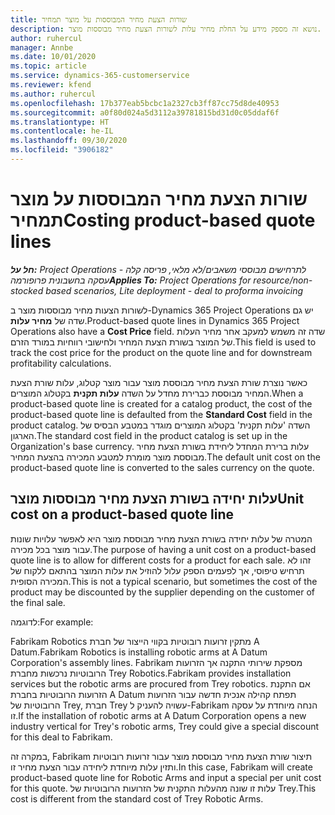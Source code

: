 ```yaml
---
title: שורות הצעת מחיר המבוססות על מוצר תמחיר
description: נושא זה מספק מידע על החלת מחיר עלות לשורות הצעת מחיר מבוססות מוצר.
author: ruhercul
manager: Annbe
ms.date: 10/01/2020
ms.topic: article
ms.service: dynamics-365-customerservice
ms.reviewer: kfend
ms.author: ruhercul
ms.openlocfilehash: 17b377eab5bcbc1a2327cb3ff87cc75d8de40953
ms.sourcegitcommit: a0f80d024a5d3112a39781815bd31d0c05ddaf6f
ms.translationtype: HT
ms.contentlocale: he-IL
ms.lasthandoff: 09/30/2020
ms.locfileid: "3906182"
---
```

# <a name="costing-product-based-quote-lines"></a><span data-ttu-id="6a931-103">שורות הצעת מחיר המבוססות על מוצר תמחיר</span><span class="sxs-lookup"><span data-stu-id="6a931-103">Costing product-based quote lines</span></span>

<span data-ttu-id="6a931-104">_**חל על:** Project Operations לתרחישים מבוססי משאבים/לא מלאי, פריסה קלה - עסקה בחשבונית פרופורמה_</span><span class="sxs-lookup"><span data-stu-id="6a931-104">_**Applies To:** Project Operations for resource/non-stocked based scenarios, Lite deployment - deal to proforma invoicing_</span></span>


<span data-ttu-id="6a931-105">לשורות הצעות מחיר מבוססות מוצר ב-Dynamics 365 Project Operations יש גם שדה של **מחיר עלות**.</span><span class="sxs-lookup"><span data-stu-id="6a931-105">Product-based quote lines in Dynamics 365 Project Operations also have a **Cost Price** field.</span></span> <span data-ttu-id="6a931-106">שדה זה משמש למעקב אחר מחיר העלות של המוצר בשורת הצעת המחיר ולחישובי רווחיות במורד הזרם.</span><span class="sxs-lookup"><span data-stu-id="6a931-106">This field is used to track the cost price for the product on the quote line and for downstream profitability calculations.</span></span>

<span data-ttu-id="6a931-107">כאשר נוצרת שורת הצעת מחיר מבוססת מוצר עבור מוצר קטלוג, עלות שורת הצעת המחיר מבוססת כברירת מחדל על השדה **עלות תקנית** בקטלוג המוצרים.</span><span class="sxs-lookup"><span data-stu-id="6a931-107">When a product-based quote line is created for a catalog product, the cost of the product-based quote line is defaulted from the **Standard Cost** field in the product catalog.</span></span> <span data-ttu-id="6a931-108">השדה 'עלות תקנית' בקטלוג המוצרים מוגדר במטבע הבסיס של הארגון.</span><span class="sxs-lookup"><span data-stu-id="6a931-108">The standard cost field in the product catalog is set up in the Organization's base currency.</span></span> <span data-ttu-id="6a931-109">עלות ברירת המחדל ליחידת בשורת הצעת מחיר מבוססת מוצר מומרת למטבע המכירה בהצעת המחיר.</span><span class="sxs-lookup"><span data-stu-id="6a931-109">The default unit cost on the product-based quote line is converted to the sales currency on the quote.</span></span>

## <a name="unit-cost-on-a-product-based-quote-line"></a><span data-ttu-id="6a931-110">עלות יחידה בשורת הצעת מחיר מבוססות מוצר</span><span class="sxs-lookup"><span data-stu-id="6a931-110">Unit cost on a product-based quote line</span></span>

<span data-ttu-id="6a931-111">המטרה של עלות יחידה בשורת הצעת מחיר מבוססת מוצר היא לאפשר עלויות שונות עבור מוצר בכל מכירה.</span><span class="sxs-lookup"><span data-stu-id="6a931-111">The purpose of having a unit cost on a product-based quote line is to allow for different costs for a product for each sale.</span></span> <span data-ttu-id="6a931-112">זהו לא תרחיש טיפוסי, אך לפעמים הספק עלול להוזיל את עלות המוצר בהתאם ללקוח של המכירה הסופית.</span><span class="sxs-lookup"><span data-stu-id="6a931-112">This is not a typical scenario, but sometimes the cost of the product may be discounted by the supplier depending on the customer of the final sale.</span></span>

<span data-ttu-id="6a931-113">לדוגמה:</span><span class="sxs-lookup"><span data-stu-id="6a931-113">For example:</span></span>

<span data-ttu-id="6a931-114">Fabrikam Robotics מתקין זרועות רובוטיות בקווי הייצור של חברת A Datum.</span><span class="sxs-lookup"><span data-stu-id="6a931-114">Fabrikam Robotics is installing robotic arms at A Datum Corporation's assembly lines.</span></span> <span data-ttu-id="6a931-115">Fabrikam מספקת שירותי התקנה אך הזרועות הרובוטיות נרכשות מחברת Trey Robotics.</span><span class="sxs-lookup"><span data-stu-id="6a931-115">Fabrikam provides installation services but the robotic arms are procured from Trey robotics.</span></span> <span data-ttu-id="6a931-116">אם התקנת הזרועות הרובוטיות בחברת A Datum תפתח קהילה אנכית חדשה עבור הזרועות הרובוטיות של Trey, חברת Trey עשויה להעניק ל-Fabrikam הנחה מיוחדת על עסקה זו.</span><span class="sxs-lookup"><span data-stu-id="6a931-116">If the installation of robotic arms at A Datum Corporation opens a new industry vertical for Trey's robotic arms, Trey could give a special discount for this deal to Fabrikam.</span></span>

<span data-ttu-id="6a931-117">במקרה זה, Fabrikam תיצור שורת הצעת מחיר מבוססת מוצר עבור זרועות רובוטיות ותזין עלות מיוחדת ליחידה עבור הצעת מחיר זו.</span><span class="sxs-lookup"><span data-stu-id="6a931-117">In this case, Fabrikam will create product-based quote line for Robotic Arms and input a special per unit cost for this quote.</span></span> <span data-ttu-id="6a931-118">עלות זו שונה מהעלות התקנית של הזרועות הרובוטיות של Trey.</span><span class="sxs-lookup"><span data-stu-id="6a931-118">This cost is different from the standard cost of Trey Robotic Arms.</span></span>
